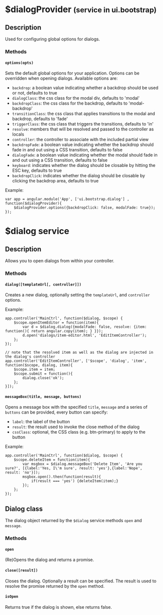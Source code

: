 # $dialogProvider <small>(service in ui.bootstrap)</small>

## Description

Used for configuring global options for dialogs.

### Methods

#### `options(opts)`

Sets the default global options for your application. Options can be overridden when opening dialogs. Available options are:

*   `backdrop`: a boolean value indicating whether a backdrop should be used or not, defaults to true
*   `dialogClass`: the css class for the modal div, defaults to 'modal'
*   `backdropClass`: the css class for the backdrop, defaults to 'modal-backdrop'
*   `transitionClass`: the css class that applies transitions to the modal and backdrop, defaults to 'fade'
*   `triggerClass`: the css class that triggers the transitions, defaults to 'in'
*   `resolve`: members that will be resolved and passed to the controller as locals
*   `controller`: the controller to associate with the included partial view
*   `backdropFade`: a boolean value indicating whether the backdrop should fade in and out using a CSS transition, defaults to false
*   `dialogFade`: a boolean value indicating whether the modal should fade in and out using a CSS transition, defaults to false
*   `keyboard`: indicates whether the dialog should be closable by hitting the ESC key, defaults to true
*   `backdropClick`: indicates whether the dialog should be closable by clicking the backdrop area, defaults to true

Example:

    var app = angular.module('App', ['ui.bootstrap.dialog'] , function($dialogProvider){
        $dialogProvider.options({backdropClick: false, modalFade: true});
    });

# $dialog service

## Description

Allows you to open dialogs from within your controller.

### Methods

#### `dialog([templateUrl[, controller]])`

Creates a new dialog, optionally setting the `templateUrl`, and `controller` options.

Example:

    app.controller('MainCtrl', function($dialog, $scope) {
        $scope.openItemEditor = function(item){
            var d = $dialog.dialog({modalFade: false, resolve: {item: function(){ return angular.copy(item); } }});
            d.open('dialogs/item-editor.html', 'EditItemController');
        };
    });

    // note that the resolved item as well as the dialog are injected in the dialog's controller
    app.controller('EditItemController', ['$scope', 'dialog', 'item', function($scope, dialog, item){
        $scope.item = item;
        $scope.submit = function(){
            dialog.close('ok');
        };
    }]);

#### `messageBox(title, message, buttons)`

Opens a message box with the specified `title`, `message` and a series of `buttons` can be provided, every button can specify:

*   `label`: the label of the button
*   `result`: the result used to invoke the close method of the dialog
*   `cssClass`: optional, the CSS class (e.g. btn-primary) to apply to the button

Example:

    app.controller('MainCtrl', function($dialog, $scope) {
        $scope.deleteItem = function(item){
            var msgbox = $dialog.messageBox('Delete Item', 'Are you sure?', [{label:'Yes, I\'m sure', result: 'yes'},{label:'Nope', result: 'no'}]);
            msgbox.open().then(function(result){
                if(result === 'yes') {deleteItem(item);}
            });
        };
    });

## Dialog class

The dialog object returned by the `$dialog` service methods `open` and `message`.

### Methods

#### `open`

(Re)Opens the dialog and returns a promise.

#### `close([result])`

Closes the dialog. Optionally a result can be specified. The result is used to resolve the promise returned by the `open` method.

#### `isOpen`

Returns true if the dialog is shown, else returns false.

